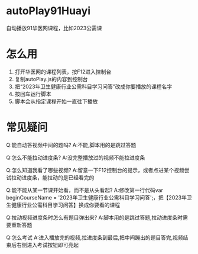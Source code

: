# autoPlay91Huayi
自动播放91华医网课程，比如2023公需课

# 怎么用
1. 打开华医网的课程列表，按F12进入控制台
2. 复制autoPlay.js的内容到控制台
3. 把“2023年卫生健康行业公需科目学习问答”改成你要播放的课程名字
4. 按回车运行脚本
5. 脚本会从指定课程开始一直往下播放

# 常见疑问
Q:能自动答视频中间的题吗?
A:不能,脚本用的是跳过答题

Q:怎么不能拉动进度条?
A:没完整播放过的视频不能拉进度条

Q:怎么知道我看了哪些视频?
A:留意一下F12控制台的提示，或者点进某个视频尝试拉动进度条，能拉动的是已经看完的

Q:能不能从某一节课开始看，而不是从头看起?
A:修改第一行代码var beginCourseName = '2023年卫生健康行业公需科目学习问答';，把【2023年卫生健康行业公需科目学习问答】换成你要看的课程

Q:拉动视频进度条时怎么有题目弹出来?
A:脚本用的是跳过答题,拉动进度条时需要重新答题

Q:怎么考试
A:进入播放完的视频,拉进度条到最后,把中间蹦出的题目答完,视频结束后右侧进入考试按钮即可亮起
